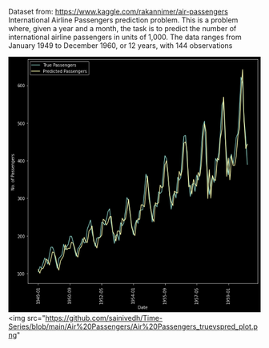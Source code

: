 
Dataset from: https://www.kaggle.com/rakannimer/air-passengers
International Airline Passengers prediction problem.
This is a problem where, given a year and a month, the task is to predict 
the number of international airline passengers in units of 1,000. 
The data ranges from January 1949 to December 1960, or 12 years, with 144 observations



![Alt text](https://github.com/sainivedh/Time-Series/blob/main/Air%20Passengers/Air%20Passengers_truevspred_plot.png)
<img src="https://github.com/sainivedh/Time-Series/blob/main/Air%20Passengers/Air%20Passengers_truevspred_plot.png"
